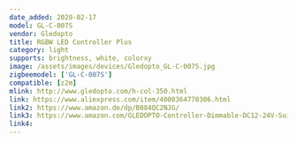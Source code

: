 ```yaml
---
date_added: 2020-02-17
model: GL-C-007S
vendor: Gledopto
title: RGBW LED Controller Plus
category: light
supports: brightness, white, colorxy
image: /assets/images/devices/Gledopto_GL-C-007S.jpg
zigbeemodel: ['GL-C-007S']
compatible: [z2m]
mlink: http://www.gledopto.com/h-col-350.html
link: https://www.aliexpress.com/item/4000364770306.html
link2: https://www.amazon.de/dp/B084QC2NJG/
link3: https://www.amazon.com/GLEDOPTO-Controller-Dimmable-DC12-24V-Suitable/dp/B081SR4SV5
link4: 
---
```

